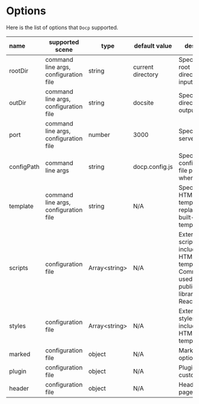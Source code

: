 # Options

Here is the list of options that  `Docp` supported.

| name       | supported scene                       | type            | default value     | describe                                                     |
| :--------- | ------------------------------------- | --------------- | ----------------- | ------------------------------------------------------------ |
| rootDir    | command line args, configuration file | string          | current directory | Specifies the root directory of input files                  |
| outDir     | command line args, configuration file | string          | docsite           | Specifies the directory for output files                     |
| port       | command line args, configuration file | number          | 3000              | Specify local server port                                    |
| configPath | command line args                     | string          | docp.config.js    | Specify the configuration file path when init                |
| template   | command line args, configuration file | string          | N/A               | Specify the HTML template to replace the built-in template   |
| scripts    | configuration file                    | Array\<string\> | N/A               | External scripts included in HTML template, Commonly used for public libraries like React or Vue |
| styles     | configuration file                    | Array\<string\> | N/A               | External styles included in HTML template                    |
| marked     | configuration file                    | object          | N/A               | Marked options                                               |
| plugin     | configuration file                    | object          | N/A               | Plugins for custom code                                      |
| header     | configuration file                    | object          | N/A               | Header of page                                               |

